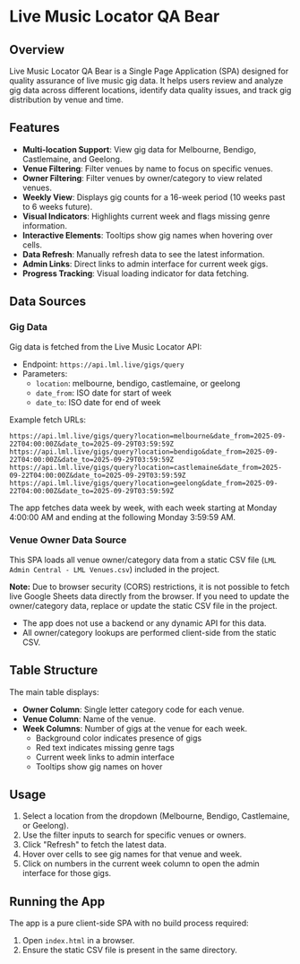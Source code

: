 # Live Music Locator QA Bear

## Overview

Live Music Locator QA Bear is a Single Page Application (SPA) designed for quality assurance of live music gig data. It helps users review and analyze gig data across different locations, identify data quality issues, and track gig distribution by venue and time.

## Features

- **Multi-location Support**: View gig data for Melbourne, Bendigo, Castlemaine, and Geelong.
- **Venue Filtering**: Filter venues by name to focus on specific venues.
- **Owner Filtering**: Filter venues by owner/category to view related venues.
- **Weekly View**: Displays gig counts for a 16-week period (10 weeks past to 6 weeks future).
- **Visual Indicators**: Highlights current week and flags missing genre information.
- **Interactive Elements**: Tooltips show gig names when hovering over cells.
- **Data Refresh**: Manually refresh data to see the latest information.
- **Admin Links**: Direct links to admin interface for current week gigs.
- **Progress Tracking**: Visual loading indicator for data fetching.

## Data Sources

### Gig Data

Gig data is fetched from the Live Music Locator API:
- Endpoint: `https://api.lml.live/gigs/query`
- Parameters:
  - `location`: melbourne, bendigo, castlemaine, or geelong
  - `date_from`: ISO date for start of week
  - `date_to`: ISO date for end of week

Example fetch URLs:
```
https://api.lml.live/gigs/query?location=melbourne&date_from=2025-09-22T04:00:00Z&date_to=2025-09-29T03:59:59Z
https://api.lml.live/gigs/query?location=bendigo&date_from=2025-09-22T04:00:00Z&date_to=2025-09-29T03:59:59Z
https://api.lml.live/gigs/query?location=castlemaine&date_from=2025-09-22T04:00:00Z&date_to=2025-09-29T03:59:59Z
https://api.lml.live/gigs/query?location=geelong&date_from=2025-09-22T04:00:00Z&date_to=2025-09-29T03:59:59Z
```

The app fetches data week by week, with each week starting at Monday 4:00:00 AM and ending at the following Monday 3:59:59 AM.

### Venue Owner Data Source

This SPA loads all venue owner/category data from a static CSV file (`LML Admin Central - LML Venues.csv`) included in the project.

**Note:** Due to browser security (CORS) restrictions, it is not possible to fetch live Google Sheets data directly from the browser.
If you need to update the owner/category data, replace or update the static CSV file in the project.

- The app does not use a backend or any dynamic API for this data.
- All owner/category lookups are performed client-side from the static CSV.

## Table Structure

The main table displays:
- **Owner Column**: Single letter category code for each venue.
- **Venue Column**: Name of the venue.
- **Week Columns**: Number of gigs at the venue for each week.
  - Background color indicates presence of gigs
  - Red text indicates missing genre tags
  - Current week links to admin interface
  - Tooltips show gig names on hover

## Usage

1. Select a location from the dropdown (Melbourne, Bendigo, Castlemaine, or Geelong).
2. Use the filter inputs to search for specific venues or owners.
3. Click "Refresh" to fetch the latest data.
4. Hover over cells to see gig names for that venue and week.
5. Click on numbers in the current week column to open the admin interface for those gigs.

## Running the App

The app is a pure client-side SPA with no build process required:
1. Open `index.html` in a browser.
2. Ensure the static CSV file is present in the same directory.